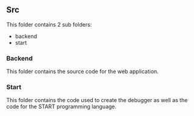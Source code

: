 ## Src

This folder contains 2 sub folders:

- backend
- start

### Backend

This folder contains the source code for the web application.

### Start

This folder contains the code used to create the debugger as well as
the code for the START programming language.
